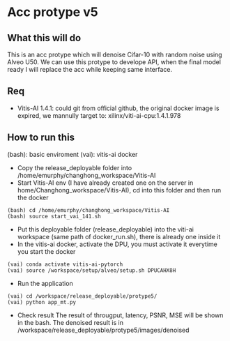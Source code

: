 # Acc protype v5
## What this will do
This is an acc protype which will denoise Cifar-10 with random noise using Alveo U50.
We can use this protype to develope API, when the final model ready I will replace the acc while keeping same interface.
## Req
- Vitis-AI 1.4.1: could git from official github, the original docker image is expired, we mannully target to: xilinx/viti-ai-cpu:1.4.1.978
## How to run this
(bash): basic enviroment
(vai): vitis-ai docker
- Copy the release_deployable folder into /home/emurphy/changhong_workspace/Vitis-AI
- Start Vitis-AI env (I have already created one on the server in home/Changhong_workspace/Vitis-AI), cd into this folder and then run the docker
```shell
(bash) cd /home/emurphy/changhong_workspace/Vitis-AI
(bash) source start_vai_141.sh
```
- Put this deployable folder (release_deployable) into the viti-ai workspace (same path of docker_run.sh), there is already one inside it
- In the vitis-ai docker, activate the DPU, you must activate it everytime you start the docker 
```shell
(vai) conda activate vitis-ai-pytorch
(vai) source /workspace/setup/alveo/setup.sh DPUCAHX8H
```
- Run the application
```shell
(vai) cd /workspace/release_deployable/protype5/
(vai) python app_mt.py
```

- Check result
The result of througput, latency, PSNR, MSE will be shown in the bash.
The denoised result is in /workspace/release_deployable/protype5/images/denoised
